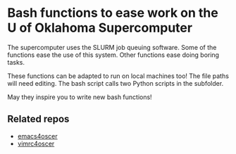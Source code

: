 # Bash functions to ease work on the U of Oklahoma  Supercomputer

The supercomputer uses the SLURM job queuing software. 
Some of the functions ease the use of this system.
Other functions ease doing boring tasks.

These functions can be adapted to run on local machines too!
The file paths will need editing.
The bash script calls two Python scripts in the subfolder.

May they inspire you to write new bash functions!


## Related repos

- [emacs4oscer](https://github.com/MooersLab/emacs4oscer)
- [vimrc4oscer](https://github.com/MooersLab/vimrc4oscer)
